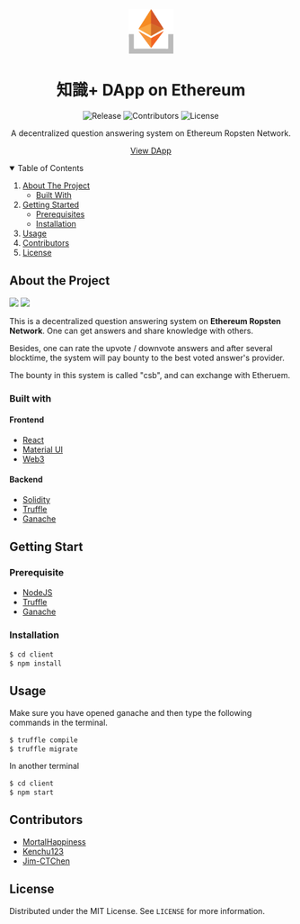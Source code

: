
<p align="center">
  <img src="https://github.com/MortalHappiness/NMLab2020Fall-Final/blob/master/client/public/logo.png?raw=true" alt="Logo" width="80" height="80">
</p>
<h1 align="center">知識+ DApp on Ethereum</h3>

<p align="center">
  <img src="https://img.shields.io/github/v/release/MortalHappiness/NMLab2020Fall-Final?style=flat-square" alt="Release" />
  <img src="https://img.shields.io/github/contributors/MortalHappiness/NMLab2020Fall-Final?style=flat-square" alt="Contributors" />
  <img src="https://img.shields.io/github/license/MortalHappiness/NMLab2020Fall-Final?style=flat-square" alt="License" />
</p>

<p align="center">
  A decentralized question answering system on Ethereum Ropsten Network.
</p>
<p align="center">
  <a href="https://mortalhappiness.github.io/NMLab2020Fall-Final/">View DApp</a>
</p>

<!-- TABLE OF CONTENTS -->
<details open="open">
  <summary>Table of Contents</summary>
  <ol>
    <li>
      <a href="#about-the-project">About The Project</a>
      <ul>
        <li><a href="#built-with">Built With</a></li>
      </ul>
    </li>
    <li>
      <a href="#getting-started">Getting Started</a>
      <ul>
        <li><a href="#prerequisites">Prerequisites</a></li>
        <li><a href="#installation">Installation</a></li>
      </ul>
    </li>
    <li><a href="#usage">Usage</a></li>
    <li><a href="#contributors">Contributors</a></li>
    <li><a href="#license">License</a></li>
  </ol>
</details>

## About the Project
![](https://i.imgur.com/V1wSNLF.png)
![](https://i.imgur.com/YnS1YzX.png)

This is a decentralized question answering system on **Ethereum Ropsten Network**. One can get answers and share knowledge with others.

Besides, one can rate the upvote / downvote answers and after several blocktime, the system will pay bounty to the best voted answer's provider.

The bounty in this system is called "csb", and can exchange with Etheruem.

### Built with

#### Frontend
* [React](https://reactjs.org/)
* [Material UI](https://material-ui.com/)
* [Web3](https://web3js.readthedocs.io/en/v1.3.0/)

#### Backend
* [Solidity](https://docs.soliditylang.org/en/v0.8.1/)
* [Truffle](https://www.trufflesuite.com/docs/truffle/overview)
* [Ganache](https://www.trufflesuite.com/ganache)


## Getting Start

### Prerequisite

* [NodeJS](https://nodejs.org/en/)
* [Truffle](https://www.trufflesuite.com/docs/truffle/overview)
* [Ganache](https://www.trufflesuite.com/ganache)

### Installation

```shell
$ cd client
$ npm install
```

## Usage

Make sure you have opened ganache and then type the following commands in the terminal.

```shell
$ truffle compile
$ truffle migrate
```

In another terminal

```shell
$ cd client
$ npm start
```

## Contributors
* [MortalHappiness](https://github.com/MortalHappiness)
* [Kenchu123](https://github.com/Kenchu123)
* [Jim-CTChen](https://github.com/Jim-CTChen)

## License
Distributed under the MIT License. See `LICENSE` for more information.
